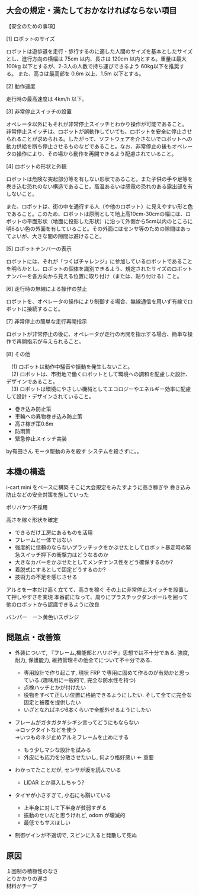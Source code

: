 ## 大会の規定・満たしておかなければならない項目

【安全のための事項】

[1] ロボットのサイズ

ロボットは遊歩道を走行・歩行するのに適した人間のサイズを基本としたサイズとし、進行方向の横幅は 75cm 以内、長さは 120cm 以内とする。重量は最大 100kg 以下とするが、2-3人の人数で持ち運びできるよう 60kg以下を推奨する。 また、高さは最高部を 0.6m 以上、1.5m 以下とする。


[2] 動作速度

走行時の最高速度は 4km/h 以下。


[3] 非常停止スイッチの設置 

オペレータ以外にもそれが非常停止スイッチとわかり操作が可能であること。 非常停止スイッチは、ロボットが誤動作していても、ロボットを安全に停止させられることが求められる。したがって、ソフトウェアを介さないでロボットへの動力供給を断ち停止させるものなどであること。なお、非常停止の後もオペレータの操作により、その場から動作を再開できるよう配慮されていること。 


[4] ロボットの形状と外観 

ロボットは危険な突起部分等を有しない形状であること。また子供の手や足等を巻き込む恐れのない構造であること。高温あるいは感電の恐れのある露出部を有しないこと。

また、ロボットは、街の中を通行する人（や他のロボット）に見えやすい形と色であること。このため、ロボットは原則として地上高10cm-30cmの幅には、ロボットの平面形状（地面に投影した形状）に沿って外側から5cm以内のところに明6るい色の外面を有していること。その外面にはセンサ等のための隙間はあってよいが、大きな間の隙間は避けること。

 
[5] ロボットナンバーの表示

ロボットには、それが「つくばチャレンジ」に参加しているロボットであることを明らかとし、ロボットの個体を識別できるよう、規定されたサイズのロボットナンバーを各方向から見える位置に取り付け（または、貼り付ける）こと。

 
[6] 走行時の無線による操作の禁止

ロボットを、オペレータの操作により制御する場合、無線通信を用いず有線でロボットに接続すること。
 

[7] 非常停止の簡単な走行再開指示

ロボットが非常停止の後に、オペレータが走行の再開を指示する場合、簡単な操作で再開指示が与えられること。
 

[8] その他

　(1) ロボットは動作中騒音や振動を発生しないこと。  
　(2) ロボットは、市街地で働くロボットとして環境への調和を配慮した設計、デザインであること。  
　(3) ロボットは環境にやさしい機械としてエコロジーやエネルギー効率に配慮して設計・デザインされていること。  


* 巻き込み防止策
* 車輪への異物巻き込み防止策
* 高さ稼ぎ策0.6m
* 防雨策
* 緊急停止スイッチ実装


by有田さん
モータ駆動のみを殺す
システムを殺さずに。。



## 本機の構造

i-cart mini をベースに構築
そこに大会規定をみたすように高さ稼ぎや
巻き込み防止などの安全対策を施していった

ポリバケツ不採用

高さを稼ぐ形状を確定

* できるだけ工房にあるものを活用
* フレームと一体ではない
* 強度的に信頼のならないプラッチックをかぶせたとしてロボット暴走時の緊急スイッチ押下の衝撃力はどうなるのか
* 大きなカバーをかぶせたとしてメンテナンス性をどう確保するのか?
* 着脱式にするとして固定どうするのか?
* 技術力の不足を感じさせる

アルミを一本だけ高く立てて、高さを稼ぐ
その上に非常停止スイッチを設置して押しやすさを実現
本番前になって、周りにプラスチックダンボールを囲って他のロボットから認識できるように改良

バンパー　ー＞黄色いスポンジ



## 問題点・改善策

* 外装について, 『フレーム,機能部とハリボテ』思想では不十分である. 強度, 耐力, 保護能力, 維持管理その他全てについて不十分である.
	- 専用設計で作り起こす, 現状 FRP で専用に固めて作るのが有効かと思っている.(趣味用に一般的で, 完全な防水性を持つ)
	- 点検ハッチとかが付けたい
	- 役物をすべて正しい位置に格納できるようにしたい. そして全てに完全な固定と被覆を提供したい
	- いざとなればネジ6本くらいで全部外せるようにしたい

* フレームがガタガタギシギシ言ってどうにもならない  
→ロックタイトなどを使う  
→いつものネジ止めアルミフレームを止めにする  
	- もう少しマシな設計を試みる
	- 外皮にも応力を分散させたいし, 何より格好悪い <- 重要

* わかってたことだが, センサが坂を読んでいる
	- LIDAR とか導入しちゃう?

* タイヤが小さすぎて, 小石にも躓いている
	- 上半身に対して下半身が貧弱すぎる
	- 振動のせいだと思うけれど, odom が壊滅的
	- 最低でもサスほしい

* 制御ゲインが不適切で, スピンに入ると発散して死ぬ



## 原因

１回制の積極性のなさ  
とりかかりの遅さ  
材料がチープ
